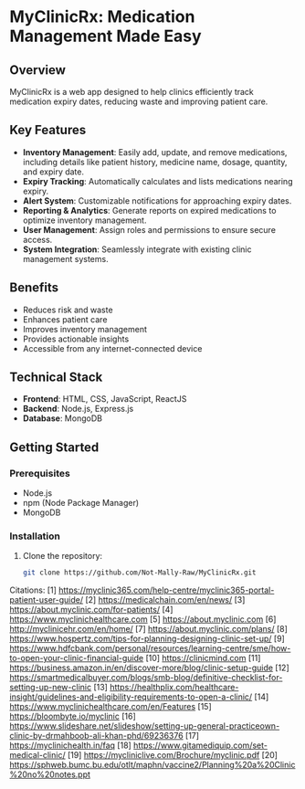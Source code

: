# MyClinicRx: Medication Management Made Easy

## Overview
MyClinicRx is a web app designed to help clinics efficiently track medication expiry dates, reducing waste and improving patient care.

## Key Features
- **Inventory Management**: Easily add, update, and remove medications, including details like patient history, medicine name, dosage, quantity, and expiry date.
- **Expiry Tracking**: Automatically calculates and lists medications nearing expiry.
- **Alert System**: Customizable notifications for approaching expiry dates.
- **Reporting & Analytics**: Generate reports on expired medications to optimize inventory management.
- **User Management**: Assign roles and permissions to ensure secure access.
- **System Integration**: Seamlessly integrate with existing clinic management systems.

## Benefits
- Reduces risk and waste
- Enhances patient care
- Improves inventory management
- Provides actionable insights
- Accessible from any internet-connected device

## Technical Stack
- **Frontend**: HTML, CSS, JavaScript, ReactJS
- **Backend**: Node.js, Express.js
- **Database**: MongoDB

## Getting Started

### Prerequisites
- Node.js
- npm (Node Package Manager)
- MongoDB

### Installation
1. Clone the repository:
   ```sh
   git clone https://github.com/Not-Mally-Raw/MyClinicRx.git

Citations:
[1] https://myclinic365.com/help-centre/myclinic365-portal-patient-user-guide/
[2] https://medicalchain.com/en/news/
[3] https://about.myclinic.com/for-patients/
[4] https://www.myclinichealthcare.com
[5] https://about.myclinic.com
[6] http://myclinicehr.com/en/home/
[7] https://about.myclinic.com/plans/
[8] https://www.hospertz.com/tips-for-planning-designing-clinic-set-up/
[9] https://www.hdfcbank.com/personal/resources/learning-centre/sme/how-to-open-your-clinic-financial-guide
[10] https://clinicmind.com
[11] https://business.amazon.in/en/discover-more/blog/clinic-setup-guide
[12] https://smartmedicalbuyer.com/blogs/smb-blog/definitive-checklist-for-setting-up-new-clinic
[13] https://healthplix.com/healthcare-insight/guidelines-and-eligibility-requirements-to-open-a-clinic/
[14] https://www.myclinichealthcare.com/en/Features
[15] https://bloombyte.io/myclinic
[16] https://www.slideshare.net/slideshow/setting-up-general-practiceown-clinic-by-drmahboob-ali-khan-phd/69236376
[17] https://myclinichealth.in/faq
[18] https://www.gitamediquip.com/set-medical-clinic/
[19] https://mycliniclive.com/Brochure/myclinic.pdf
[20] https://sphweb.bumc.bu.edu/otlt/maphn/vaccine2/Planning%20a%20Clinic%20no%20notes.ppt
